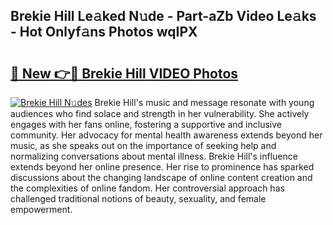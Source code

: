 ## Brekie Hill Le𝚊ked N𝚞de - Part-aZb Video Le𝚊ks - Hot Onlyf𝚊ns Photos wqIPX

# <h2><a href="http://ac36321.deff.icu/?id=Brekie+Hill">🔗 New 👉🔴 Brekie Hill VIDEO Photos</a></h2>

[![Brekie Hill N𝚞des](https://i.imgur.com/rIISA9y.gif)](http://ac36321.deff.icu/?id=Brekie+Hill)
Brekie Hill's music and message resonate with young audiences who find solace and strength in her vulnerability. She actively engages with her fans online, fostering a supportive and inclusive community. Her advocacy for mental health awareness extends beyond her music, as she speaks out on the importance of seeking help and normalizing conversations about mental illness. Brekie Hill's influence extends beyond her online presence. Her rise to prominence has sparked discussions about the changing landscape of online content creation and the complexities of online fandom. Her controversial approach has challenged traditional notions of beauty, sexuality, and female empowerment.
